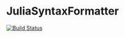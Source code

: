 # JuliaSyntaxFormatter

[![Build Status](https://github.com/c42f/JuliaSyntaxFormatter.jl/actions/workflows/CI.yml/badge.svg?branch=main)](https://github.com/c42f/JuliaSyntaxFormatter.jl/actions/workflows/CI.yml?query=branch%3Amain)
